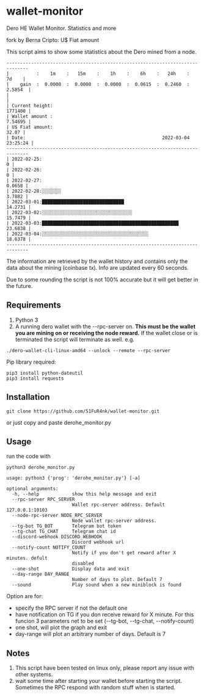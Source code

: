 # wallet-monitor
Dero HE Wallet Monitor. Statistics and more

fork by Berna Cripto: U$ Fiat amount

This script aims to show some statistics about the Dero mined from a node.
```
------------------------------------------------------------------------------
|          :    1m    :   15m    :    1h    :    6h    :   24h    :    7d    |
|    gain  :  0.0000  :  0.0000  :  0.0000  :  0.0615  :  0.2460  :  2.5854  |
|                                                                            |
| Current height:                                                    1771400 |
| Wallet amount :                                                    7.54695 |
| U$ Fiat amount:                                                      32.07 |
| Date:                                                  2022-03-04 23:25:24 |
------------------------------------------------------------------------------
| 2022-02-25:                                                              0 |
| 2022-02-26:                                                              0 |
| 2022-02-27:                                                         0.0658 |
| 2022-02-28:░░░░░░░                                                  3.7882 |
| 2022-03-01:██████████████████████████████                          14.2731 |
| 2022-03-02:░░░░░░░░░░░░░░░░░░░░░░░░░░░░░░░░░                       15.7479 |
| 2022-03-03:██████████████████████████████████████████████████      23.6838 |
| 2022-03-04:░░░░░░░░░░░░░░░░░░░░░░░░░░░░░░░░░░░░░░░                 18.6378 |
------------------------------------------------------------------------------
```
The information are retrieved by the wallet history and contains only the data about the mining (coinbase tx).
Info are updated every 60 seconds.

Due to some rounding the script is not 100% accurate but it will get better in the future.


## Requirements

1. Python 3
2. A running dero wallet with the --rpc-server on. **This must be the wallet you are mining on or receiving the node reward.** If the wallet close or is terminated the script will terminate as well.
e.g.
```
./dero-wallet-cli-linux-amd64 --unlock --remote --rpc-server
```

Pip library required:
```
pip3 install python-dateutil
pip3 install requests
```

## Installation
```
git clone https://github.com/51FuR4nk/wallet-monitor.git
```
or just copy and paste derohe_monitor.py

## Usage
run the code with
```
python3 derohe_monitor.py
```

```
usage: python3 {'prog': 'derohe_monitor.py'} [-a]

optional arguments:
  -h, --help            show this help message and exit
  --rpc-server RPC_SERVER
                        Wallet rpc-server address. Default 127.0.0.1:10103
  --node-rpc-server NODE_RPC_SERVER
                        Node wallet rpc-server address.
  --tg-bot TG_BOT       Telegram bot token
  --tg-chat TG_CHAT     Telegram chat id
  --discord-webhook DISCORD_WEBHOOK
                        Discord webhook url
  --notify-count NOTIFY_COUNT
                        Notify if you don't get reward after X minutes. defult
                        disabled
  --one-shot            Display data and exit
  --day-range DAY_RANGE
                        Number of days to plot. Default 7
  --sound               Play sound when a new miniblock is found
```

Option are for:
- specify the RPC server if not the default one
- have notification on TG if you don receive reward for X minute. For this funcion 3 parameters net to be set (--tg-bot, --tg-chat, --notify-count)
- one shot, will plot the graph and exit
- day-range will plot an arbitrary number of days. Default is 7

## Notes

1. This script have been tested on linux only, please report any issue with other systems.
2. wait some time after starting your wallet before starting the script. Sometimes the RPC respond with random stuff when is started.
